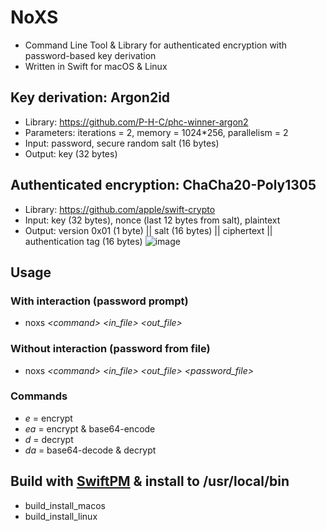 # NoXS
 
* Command Line Tool & Library for authenticated encryption with password-based key derivation
* Written in Swift for macOS & Linux
  
## Key derivation: Argon2id
  * Library: https://github.com/P-H-C/phc-winner-argon2
  * Parameters: iterations = 2, memory = 1024*256, parallelism = 2
  * Input: password, secure random salt (16 bytes)
  * Output: key (32 bytes)

## Authenticated encryption: ChaCha20-Poly1305
  * Library: https://github.com/apple/swift-crypto
  * Input: key (32 bytes), nonce (last 12 bytes from salt), plaintext
  * Output: version 0x01 (1 byte) || salt (16 bytes) || ciphertext || authentication tag (16 bytes)
    ![image](https://github.com/raidshift/NoXS/assets/51262620/4e364805-0950-4c28-be78-daacc41b88e8)

## Usage
 
### With interaction (password prompt)
* noxs _\<command>_ _\<in_file>_ _\<out_file>_
 
### Without interaction (password from file)
* noxs _\<command>_ _\<in_file>_ _\<out_file>_ _\<password_file>_
 
### Commands
* _e_ = encrypt
* _ea_ = encrypt & base64-encode
* _d_ = decrypt
* _da_ = base64-decode & decrypt
 
## Build with [SwiftPM](https://www.swift.org/install/) & install to /usr/local/bin
* build_install_macos
* build_install_linux
